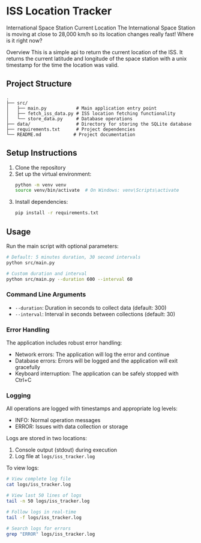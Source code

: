 # ISS Location Tracker

International Space Station Current Location
The International Space Station is moving at close to 28,000 km/h so its location changes really fast! Where is it right now?

Overview
This is a simple api to return the current location of the ISS. It returns the current latitude and longitude of the space station with a unix timestamp for the time the location was valid. 

## Project Structure
```
.
├── src/
│   ├── main.py           # Main application entry point
│   ├── fetch_iss_data.py # ISS location fetching functionality
│   └── store_data.py     # Database operations
├── data/                 # Directory for storing the SQLite database
├── requirements.txt      # Project dependencies
└── README.md            # Project documentation
```

## Setup Instructions

1. Clone the repository
2. Set up the virtual environment:
    ```bash
    python -m venv venv
    source venv/bin/activate  # On Windows: venv\Scripts\activate
    ```
3. Install dependencies:
    ```bash
    pip install -r requirements.txt
    ```

## Usage

Run the main script with optional parameters:

```bash
# Default: 5 minutes duration, 30 second intervals
python src/main.py

# Custom duration and interval
python src/main.py --duration 600 --interval 60
```

### Command Line Arguments

- `--duration`: Duration in seconds to collect data (default: 300)
- `--interval`: Interval in seconds between collections (default: 30)

### Error Handling

The application includes robust error handling:
- Network errors: The application will log the error and continue
- Database errors: Errors will be logged and the application will exit gracefully
- Keyboard interruption: The application can be safely stopped with Ctrl+C

### Logging

All operations are logged with timestamps and appropriate log levels:
- INFO: Normal operation messages
- ERROR: Issues with data collection or storage

Logs are stored in two locations:
1. Console output (stdout) during execution
2. Log file at `logs/iss_tracker.log`

To view logs:
```bash
# View complete log file
cat logs/iss_tracker.log

# View last 50 lines of logs
tail -n 50 logs/iss_tracker.log

# Follow logs in real-time
tail -f logs/iss_tracker.log

# Search logs for errors
grep "ERROR" logs/iss_tracker.log
```

